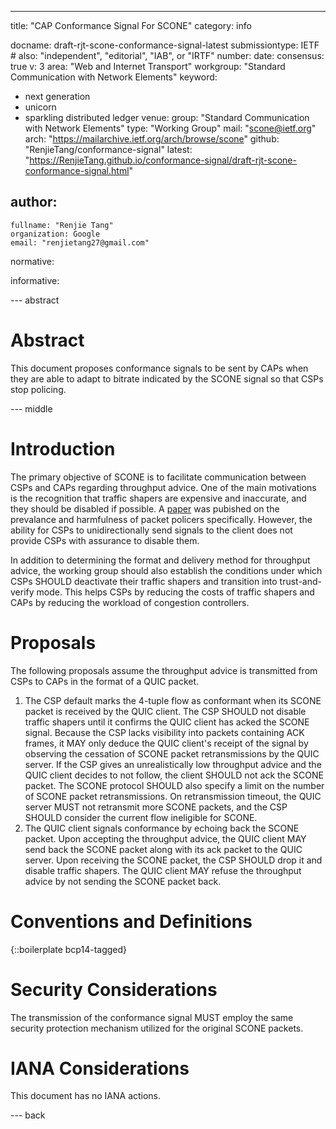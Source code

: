 ---
title: "CAP Conformance Signal For SCONE"
category: info

docname: draft-rjt-scone-conformance-signal-latest
submissiontype: IETF  # also: "independent", "editorial", "IAB", or "IRTF"
number:
date:
consensus: true
v: 3
area: "Web and Internet Transport"
workgroup: "Standard Communication with Network Elements"
keyword:
 - next generation
 - unicorn
 - sparkling distributed ledger
venue:
  group: "Standard Communication with Network Elements"
  type: "Working Group"
  mail: "scone@ietf.org"
  arch: "https://mailarchive.ietf.org/arch/browse/scone"
  github: "RenjieTang/conformance-signal"
  latest: "https://RenjieTang.github.io/conformance-signal/draft-rjt-scone-conformance-signal.html"

author:
 -
    fullname: "Renjie Tang"
    organization: Google
    email: "renjietang27@gmail.com"

normative:

informative:


--- abstract

# Abstract

This document proposes conformance signals to be sent by CAPs when they are able to adapt to bitrate indicated by the SCONE signal so that CSPs stop policing.


--- middle

# Introduction

The primary objective of SCONE is to facilitate communication between CSPs and CAPs regarding throughput advice. One of the main motivations is the recognition that traffic shapers are expensive and inaccurate, and they should be disabled if possible. A [paper](https://static.googleusercontent.com/media/research.google.com/en//pubs/archive/45411.pdf) was pubished on the prevalance and harmfulness of packet policers specifically. However, the ability for CSPs to unidirectionally send signals to the client does not provide CSPs with assurance to disable them.

In addition to determining the format and delivery method for throughput advice, the working group should also establish the conditions under which CSPs SHOULD deactivate their traffic shapers and transition into trust-and-verify mode. This helps CSPs by reducing the costs of traffic shapers and CAPs by reducing the workload of congestion controllers.


# Proposals

The following proposals assume the throughput advice is transmitted from CSPs to CAPs in the format of a QUIC packet.

1. The CSP default marks the 4-tuple flow as conformant when its SCONE packet is received by the QUIC client. The CSP SHOULD not disable traffic shapers until it confirms the QUIC client has acked the SCONE signal. Because the CSP lacks visibility into packets containing ACK frames, it MAY only deduce the QUIC client's receipt of the signal by observing the cessation of SCONE packet retransmissions by the QUIC server. If the CSP gives an unrealistically low throughput advice and the QUIC client decides to not follow, the client SHOULD not ack the SCONE packet. The SCONE protocol SHOULD also specify a limit on the number of SCONE packet retransmissions. On retransmission timeout, the QUIC server MUST not retransmit more SCONE packets, and the CSP SHOULD consider the current flow ineligible for SCONE.
2. The QUIC client signals conformance by echoing back the SCONE packet. Upon accepting the throughput advice, the QUIC client MAY send back the SCONE packet along with its ack packet to the QUIC server. Upon receiving the SCONE packet, the CSP SHOULD drop it and disable traffic shapers. The QUIC client MAY refuse the throughput advice by not sending the SCONE packet back.


# Conventions and Definitions

{::boilerplate bcp14-tagged}


# Security Considerations

The transmission of the conformance signal MUST employ the same security protection mechanism utilized for the original SCONE packets.


# IANA Considerations

This document has no IANA actions.


--- back
